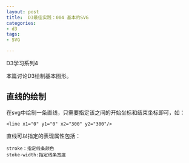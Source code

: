 ```yaml
---
layout: post
title:  D3最佳实践：004 基本的SVG
categories:
- d3
tags:
- SVG

---
```


<script src="http://d3js.org/d3.v3.min.js" charset="utf-8"></script>
<script type="text/javascript">
var margin = {
			top : 1,
			right : 1,
			bottom : 6,
			left : 1
		}, width = 500 - margin.left - margin.right, height = 100 - margin.top - margin.bottom;
</script>

D3学习系列4

本篇讨论D3绘制基本图形。

## 直线的绘制

在svg中绘制一条直线，只需要指定该之间的开始坐标和结束坐标即可，如：

	<line x1="0" y1="0" x2="300" y2="300"/>

直线可以指定的表现属性包括：
	
	stroke：指定线条颜色
	stoke-width:指定线条宽度

<script type="text/javascript">

d3.select("body").append("line").attr("x1",10).attr("y1",10).attr("x2",40).attr("y2",40).attr("stoke","green").attr("stoke-width",5);

</script>


	





